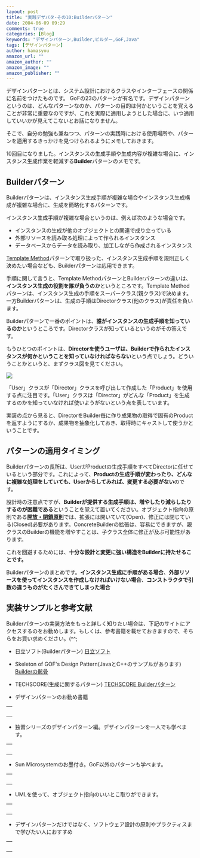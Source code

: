 ```yaml
---
layout: post
title: "実践デザパタ-その10:Builderパターン"
date: 2004-06-09 09:29
comments: true
categories: [Blog]
keywords: "デザインパターン,Builder,ビルダー,GoF,Java"
tags: [デザインパターン]
author: hamasyou
amazon_url: ""
amazon_author: ""
amazon_image: ""
amazon_publisher: ""
---
```


デザインパターンとは、システム設計におけるクラスやインターフェースの関係に名前をつけたものです。
GoFの23のパターンが有名です。デザインパターンというのは、どんなパターンなのか、パターンの目的は何かということを覚えることが非常に重要なのですが、これを実際に適用しようとした場合に、いつ適用していいかが見えてこないとお話になりません。

そこで、自分の勉強も兼ねつつ、パターンの実践時における使用場所や、パターンを適用するきっかけを見つけられるようにメモしておきます。

10回目になりました。インスタンスの生成手順や生成内容が複雑な場合に、インスタンス生成作業を軽減する<b>Builder</b>パターンのメモです。


<!-- more -->

<h2>Builderパターン</h2>

<p class="option">Builderパターンは、インスタンス生成手順が複雑な場合やインスタンス生成構成が複雑な場合に、生成を簡略化するパターンです。</p>

インスタンス生成手順が複雑な場合というのは、例えば次のような場合です。

<ul><li>インスタンスの生成が他のオブジェクトとの関連で成り立っている</li><li>外部リソースを読み取る処理によって作られるインスタンス</li><li>データベースからデータを読み取り、加工しながら作成されるインスタンス</li></ul>

<a href="http://hamasyou.com/archives/000173" rel="external nofollow">Template Method</a>パターンで取り扱った、インスタンス生成手順を規則正しく決めたい場合なども、Builderパターンは応用できます。

手順に関して言うと、Template MethodパターンとBuilderパターンの違いは、<b>インスタンス生成の役割を誰が負うのか</b>というところです。Template Methodパターンは、インスタンス生成の手順をスーパークラス(親クラス)で決めます。一方Builderパターンは、生成の手順はDirectorクラス(他のクラス)が責任を負います。

Builderパターンで一番のポイントは、<strong>誰がインスタンスの生成手順を知っているのか</strong>というところです。Directorクラスが知っているというのがその答えです。

もうひとつのポイントは、<b>Directorを使うユーザは、Builderで作られたインスタンスが何かということを知っていなければならない</b>という点でしょう。どういうことかというと、まずクラス図を見てください。

<img src="http://hamasyou.com/images/builder/builder1.gif"/>

「User」クラスが「Director」クラスを呼び出して作成した「Product」を使用する点に注目です。「User」クラスは「Director」がどんな「Product」を生成するのかを知っていなければ使いようがないという点を表しています。

実装の点から見ると、DirectorをBuilder毎に作り成果物の取得で固有のProductを返すようにするか、成果物を抽象化しておき、取得時にキャストして使うかということです。

<h2>パターンの適用タイミング</h2>

Builderパターンの長所は、UserがProductの生成手順をすべてDirectorに任せているという部分です。これによって、<b>Productの生成手順が変わったり、どんなに複雑な処理をしていても、Userからしてみれば、変更する必要がない</b>のです。

設計時の注意点ですが、<b>Builderが提供する生成手順は、増やしたり減らしたりするのが困難である</b>ということを覚えて置いてください。オブジェクト指向の原則である<b><a href="http://www.alles.or.jp/~torutk/oojava/oo/develop/011.html" rel="external nofollow">開放・閉鎖原則</a></b>では、拡張には開いていて(Open)、修正には閉じている(Closed)必要があります。ConcreteBuilderの拡張は、容易にできますが、親クラスのBuilderの機能を増やすことは、子クラス全体に修正が及ぶ可能性があります。

これを回避するためには、<b>十分な設計と変更に強い構造をBuilderに持たせることです。</b>

Builderパターンのまとめです。<strong>インスタンス生成に手順がある場合</strong>、<strong>外部リソースを使ってインスタンスを作成しなければいけない場合</strong>、<strong>コンストラクタで引数の違うものがたくさんできてしまった場合</strong>

<h2>実装サンプルと参考文献</h2>

Builderパターンの実装方法をもっと詳しく知りたい場合は、下記のサイトにアクセスするのをお勧めします。もしくは、参考書籍を載せておきますので、そちらをお買い求めください。(^^;

+ 日立ソフト(Builderパターン)
<a href="http://www.dmz.hitachi-sk.co.jp/Java/Tech/pattern/gof/builder.html" rel="external nofollow">日立ソフト</a>

+ Skeleton of GOF's Design Pattern(JavaとC++のサンプルがあります)
<a href="http://www002.upp.so-net.ne.jp/ys_oota/mdp/Builder/index.htm" rel="external nofollow">Builderの骸骨</a>

+ TECHSCORE(生成に関するパターン)
<a href="http://www.techscore.com/tech/DesignPattern/Builder.html" rel="external nofollow">TECHSCORE Builderパターン</a>

+ デザインパターンのお勧め書籍
<div class="rakuten"><table border="0" cellpadding="5" width="400"><tr><td valign="top"><a href="http://www.amazon.co.jp/exec/obidos/ASIN/4797327030/sorehabooks-22/" rel="external nofollow"></a><br /></td></tr></table>
</div>

+ 独習シリーズのデザインパターン編。デザインパターンを一人でも学べます。
<div class="rakuten"><table border="0" cellpadding="5" width="400"><tr><td valign="top"><a href="http://www.amazon.co.jp/exec/obidos/ASIN/4798104450/sorehabooks-22/" rel="external nofollow"></a><br /></td></tr></table>
</div>

+ Sun Microsystemのお墨付き。GoF以外のパターンも学べます。
<div class="rakuten"><table border="0" cellpadding="5" width="400"><tr><td valign="top"><a href="http://www.amazon.co.jp/exec/obidos/ASIN/4756141552/sorehabooks-22/" rel="external nofollow"></a><br /></td></tr></table>
</div>

+ UMLを使って、オブジェクト指向のいいとこ取りができます。
<div class="rakuten"><table border="0" cellpadding="5" width="400"><tr><td valign="top"><a href="http://www.amazon.co.jp/exec/obidos/ASIN/4774116882/sorehabooks-22/" rel="external nofollow"></a><br /></td></tr></table>
</div>

+ デザインパターンだけではなく、ソフトウェア設計の原則やプラクティスまで学びたい人におすすめ
<div class="rakuten"><table border="0" cellpadding="5" width="400"><tr><td valign="top"><a href="http://www.amazon.co.jp/exec/obidos/ASIN/4797323361/sorehabooks-22/" rel="external nofollow"></a><br /></td></tr></table>
</div>




